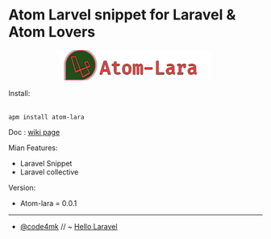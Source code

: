 # Atom Larvel snippet for Laravel & Atom Lovers

<p align="center" ><img src="images/atom-lara.png"></p>



Install:
```ssh

apm install atom-lara
```

Doc : [wiki page](https://github.com/code4mk/atom-axios/wiki)

Mian Features:

  - Laravel Snippet
  - Laravel collective

Version:

  - Atom-lara = 0.0.1

---
* [@code4mk](https://twitter.com/code4mk) // ~  [Hello Laravel](https://twitter.com/hellolaravelbd)
